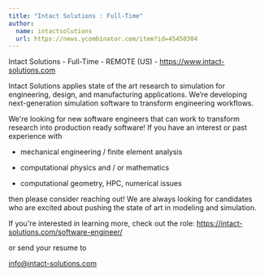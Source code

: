 ```yaml
---
title: "Intact Solutions : Full-Time"
author:
  name: intactsolutions
  url: https://news.ycombinator.com/item?id=45450304
---
```

Intact Solutions - Full-Time - REMOTE (US) - <a href="https:&#x2F;&#x2F;www.intact-solutions.com" rel="nofollow">https:&#x2F;&#x2F;www.intact-solutions.com</a>

Intact Solutions applies state of the art research to simulation for engineering, design, and manufacturing applications. We’re developing next-generation simulation software to transform engineering workflows.

We&#x27;re looking for new software engineers that can work to transform research into production ready software! If you have an interest or past experience with

* mechanical engineering &#x2F; finite element analysis

* computational physics and &#x2F; or mathematics

* computational geometry, HPC, numerical issues

then please consider reaching out! We are always looking for candidates who are excited about pushing the state of art in modeling and simulation.

If you&#x27;re interested in learning more, check out the role:
<a href="https:&#x2F;&#x2F;intact-solutions.com&#x2F;software-engineer&#x2F;" rel="nofollow">https:&#x2F;&#x2F;intact-solutions.com&#x2F;software-engineer&#x2F;</a>

or send your resume to

info@intact-solutions.com
<JobApplication />
